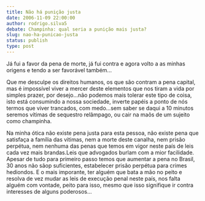 ```yaml
---
title: Não há punição justa
date: 2006-11-09 22:00:00
author: rodrigo.silva5
debate: Champinha: qual seria a punição mais justa?
slug: nao-ha-punicao-justa
status: publish 
type: post
---
```


Já fui a favor da pena de morte, já fui contra e agora volto a as minhas origens e tendo a ser favorável também...  

Que me desculpe os direitos humanos, os que são contram a pena capital, mas é impossível viver a mercer deste elementos que nos tiram a vida por simples prazer, por desejo...não podemos mais tolerar este tipo de coisa, isto está consumindo a nossa sociedade, inverte papéis a ponto de nós termos que viver trancados, com medo...sem saber se daqui a 10 minutos seremos vítimas de sequestro relâmpago, ou cair na maõs de um sujeito como champinha.  

Na minha ótica não existe pena justa para esta pessoa, não existe pena que satisfaça a família das vitimas, nem a morte deste canalha, nem prisão perpétua, nem nenhuma das penas que temos em vigor neste país de leis cada vez mais brandas.Leis que advogados burlam com a mior facilidade. Apesar de tudo para primeiro passo temos que aumentar a pena no Brasil, 30 anos não sãop suficientes, estabelecer prisão perpétua para crimes hediondos. E o mais imporante, ter alguém que bata a mão no peito e resolva de vez mudar as leis de execução penal neste país, nos falta alguém com vontade, peito para isso, mesmo que isso signifique ir contra interesses de alguns poderosos...
